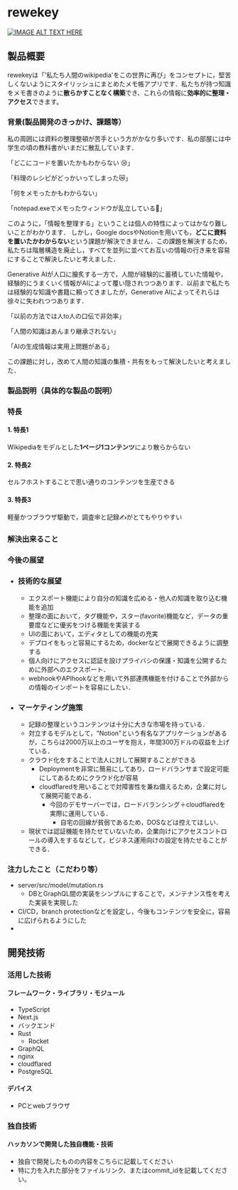 # rewekey

[![IMAGE ALT TEXT HERE](https://jphacks.com/wp-content/uploads/2023/07/JPHACKS2023_ogp.png)](https://www.youtube.com/watch?v=yYRQEdfGjEg)

## 製品概要
rewekeyは「'私たち人間のwikipedia'をこの世界に再び」をコンセプトに，堅苦しくないようにスタイリッシュにまとめたメモ帳アプリです．私たちが持つ知識をメモ書きのように**散らかすことなく構築**でき、これらの情報に**効率的に整理・アクセス**できます。

### 背景(製品開発のきっかけ、課題等）

私の周囲には資料の整理整頓が苦手という方がかなり多いです．私の部屋には中学生の頃の教科書がいまだに散乱しています．


「どこにコードを置いたかもわからない 😢」

「料理のレシピがどっかいってしまった😿」

「何をメモったかもわからない」

「notepad.exeでメモったウィンドウが乱立している📔」

このように，「情報を整理する」ということは個人の特性によってはかなり難しいことがわかります．
しかし，Google docsやNotionを用いても，**どこに資料を置いたかわからない**という課題が解決できません．この課題を解決するため，私たちは階層構造を廃止し，すべてを並列に並べてお互いの情報の行き来を容易にすることで解決したいと考えました．


Generative AIが人口に膾炙する一方で，人間が経験的に蓄積していた情報や，経験的にうまくいく情報がAIによって覆い隠されつつあります．以前まで私たちは経験的な知識や書籍に頼ってきましたが，Generative AIによってそれらは徐々に失われつつあります．

「以前の方法では人to人の口伝で非効率」

「人間の知識はあんまり継承されない」

「AIの生成情報は実用上問題がある」

この課題に対し，改めて人間の知識の集積・共有をもって解決したいと考えました．

 

### 製品説明（具体的な製品の説明）

### 特長
#### 1. 特長1

Wikipediaをモデルとした**1ページ1コンテンツ**により散らからない

#### 2. 特長2

セルフホストすることで思い通りのコンテンツを生産できる

#### 3. 特長3

軽量かつブラウザ駆動で，調査🕸️と記録✍️がとてもやりやすい

### 解決出来ること
### 今後の展望
- ### 技術的な展望
  - エクスポート機能により自分の知識を広める・他人の知識を取り込む機能を追加
  - 整理の面において，タグ機能や，スター(favorite)機能など，データの重要度などに優劣をつける機能を実装する
  - UIの面において，エディタとしての機能の充実
  - デプロイをもっと容易にするため，dockerなどで展開できるように調整する
  - 個人向けにアクセスに認証を設けプライバシの保護・知識を公開するために外部へのエクスポート．
  - webhookやAPIhookなどを用いて外部連携機能を付けることで外部からの情報のインポートを容易にしたい．
- ### マーケティング施策
  -  記録の整理というコンテンツは十分に大きな市場を持っている．
    - 対立するモデルとして，"Notion"という有名なアプリケーションがあるが，こちらは2000万以上のユーザを抱え，年間300万ドルの収益を上げている．
  - クラウド化をすることで法人に対して展開することができる
    - Deploymentを非常に簡易にしてあり，ロードバランサまで設定可能にしてあるためにクラウド化が容易
    - cloudflaredを用いることで対障害性を兼ね備えるため，企業に対して展開可能である．
      - 今回のデモサーバーでは，ロードバランシング＋cloudflaredを実際に運用している．
        - 自宅の回線が貧弱であるため，DOSなどは控えてほしい．
  - 現状では認証機能を持たせていないため，企業向けにアクセスコントロールの導入をするなどして，ビジネス運用向けの設定を持たせることができる．

### 注力したこと（こだわり等）
- server/src/model/mutation.rs
  -  DBとGraphQL間の実装をシンプルにすることで，メンテナンス性を考えた実装を実現した
- CI/CD，branch protectionなどを設定し，今後もコンテンツを安全に，容易に広げられるようにした
- 

## 開発技術
### 活用した技術

#### フレームワーク・ライブラリ・モジュール

- TypeScript
 - Next.js
- バックエンド
- Rust
  - Rocket
- GraphQL
- nginx
- cloudflared
- PostgreSQL

#### デバイス
* PCとwebブラウザ

### 独自技術
#### ハッカソンで開発した独自機能・技術
* 独自で開発したものの内容をこちらに記載してください
* 特に力を入れた部分をファイルリンク、またはcommit_idを記載してください。
  
 
